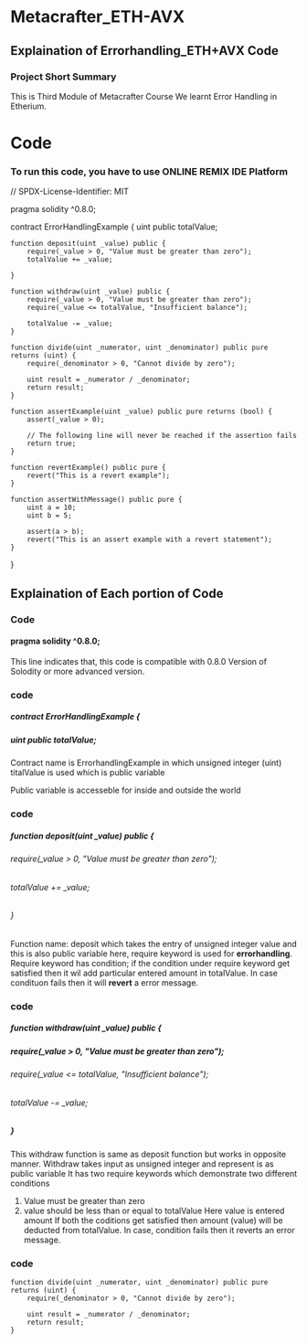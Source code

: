 # Metacrafter_ETH-AVX
## Explaination of Errorhandling_ETH+AVX Code
### Project Short Summary
This is Third Module of Metacrafter Course
We learnt Error Handling in Etherium.

# Code
### To run this code, you have to use ONLINE REMIX IDE Platform

// SPDX-License-Identifier: MIT

pragma solidity ^0.8.0;

contract ErrorHandlingExample {
    uint public totalValue;

    function deposit(uint _value) public {
        require(_value > 0, "Value must be greater than zero");
        totalValue += _value;

    }

    function withdraw(uint _value) public {
        require(_value > 0, "Value must be greater than zero");
        require(_value <= totalValue, "Insufficient balance");

        totalValue -= _value;
    }

    function divide(uint _numerator, uint _denominator) public pure returns (uint) {
        require(_denominator > 0, "Cannot divide by zero");

        uint result = _numerator / _denominator;
        return result;
    }

    function assertExample(uint _value) public pure returns (bool) {
        assert(_value > 0);

        // The following line will never be reached if the assertion fails
        return true;
    }

    function revertExample() public pure {
        revert("This is a revert example");
    }

    function assertWithMessage() public pure {
        uint a = 10;
        uint b = 5;

        assert(a > b);
        revert("This is an assert example with a revert statement");
    }
}

## Explaination of Each portion of Code


### Code 
#### pragma solidity ^0.8.0;

This line indicates that, this code is compatible with 0.8.0 Version of Solodity or more advanced version.


### code                                                                           
##### contract ErrorHandlingExample {
##### uint public totalValue;

Contract name is ErrorhandlingExample in which unsigned integer (uint) titalValue 
is used which is public variable

Public variable is accesseble for inside and outside the world


### code
##### function deposit(uint _value) public {
###### require(_value > 0, "Value must be greater than zero"); 
###### totalValue += _value;
###### }

Function name: deposit which takes the entry of unsigned integer value and this 
is also public variable
here, require keyword is used for **errorhandling**.
Require keyword has condition;
       if the condition under require keyword get satisfied then it wil add particular entered amount in totalValue.
       In case condituon fails then it will **revert** a error message.


  ### code
##### function withdraw(uint _value) public {
##### require(_value > 0, "Value must be greater than zero");
###### require(_value <= totalValue, "Insufficient balance");
###### totalValue -= _value;
##### }

This withdraw function is same as deposit function but works in opposite manner.
Withdraw takes input as unsigned integer and represent is as public variable
It has two require keywords which demonstrate two different conditions
1) Value must be greater than zero
2) value should be less than or equal to totalValue
Here value is entered amount
If both the coditions get satisfied then amount (value) will be deducted from totalValue.
In case, condition fails then it reverts an error message.


### code
    function divide(uint _numerator, uint _denominator) public pure returns (uint) {
        require(_denominator > 0, "Cannot divide by zero");

        uint result = _numerator / _denominator;
        return result;
    }







